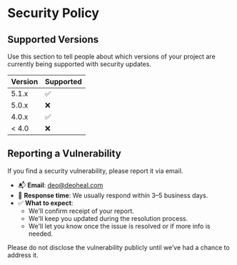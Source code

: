# Security Policy

## Supported Versions

Use this section to tell people about which versions of your project are
currently being supported with security updates.

| Version | Supported          |
| ------- | ------------------ |
| 5.1.x   | :white_check_mark: |
| 5.0.x   | :x:                |
| 4.0.x   | :white_check_mark: |
| < 4.0   | :x:                |

## Reporting a Vulnerability

If you find a security vulnerability, please report it via email.

- 📬 **Email**: deo@deoheal.com  
- 📅 **Response time**: We usually respond within 3–5 business days.  
- ✅ **What to expect**:  
  - We'll confirm receipt of your report.  
  - We'll keep you updated during the resolution process.  
  - We'll let you know once the issue is resolved or if more info is needed.

Please do not disclose the vulnerability publicly until we’ve had a chance to address it.
